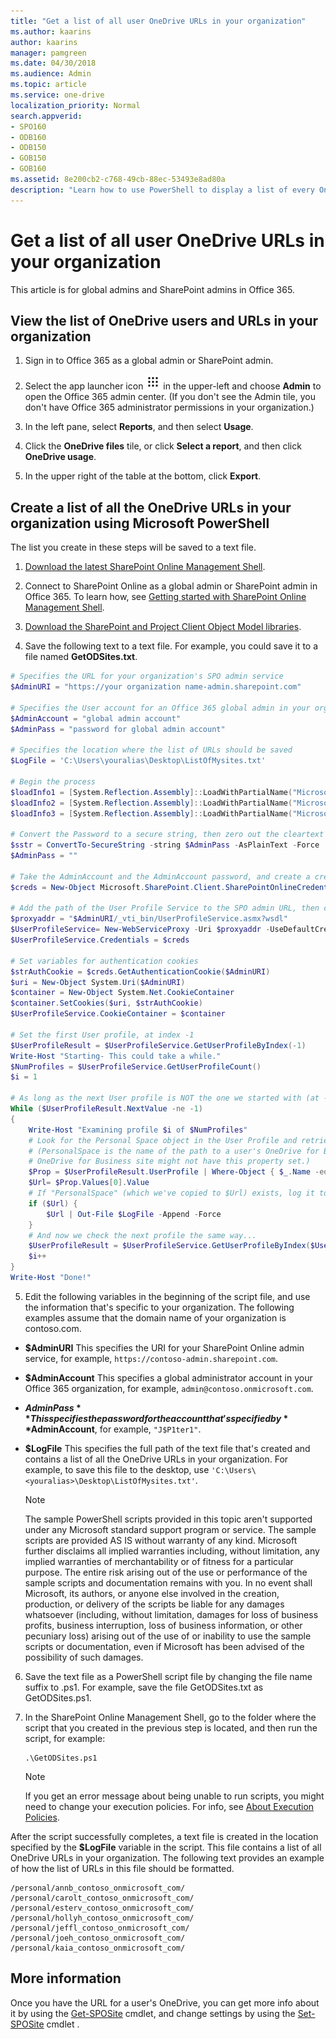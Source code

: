 ```yaml
---
title: "Get a list of all user OneDrive URLs in your organization"
ms.author: kaarins
author: kaarins
manager: pamgreen
ms.date: 04/30/2018
ms.audience: Admin
ms.topic: article
ms.service: one-drive
localization_priority: Normal
search.appverid:
- SPO160
- ODB160
- ODB150
- GOB150
- GOB160
ms.assetid: 8e200cb2-c768-49cb-88ec-53493e8ad80a
description: "Learn how to use PowerShell to display a list of every OneDrive in your organization."
---
```


# Get a list of all user OneDrive URLs in your organization

This article is for global admins and SharePoint admins in Office 365.
  
## View the list of OneDrive users and URLs in your organization

1. Sign in to Office 365 as a global admin or SharePoint admin.
    
2. Select the app launcher icon ![The app launcher icon in Office 365](media/e5aee650-c566-4100-aaad-4cc2355d909f.png) in the upper-left and choose **Admin** to open the Office 365 admin center. (If you don't see the Admin tile, you don't have Office 365 administrator permissions in your organization.) 
    
3. In the left pane, select **Reports**, and then select **Usage**.
    
4. Click the **OneDrive files** tile, or click **Select a report**, and then click **OneDrive usage**.
    
5. In the upper right of the table at the bottom, click **Export**.
    
## Create a list of all the OneDrive URLs in your organization using Microsoft PowerShell
<a name="BKMK_Step2"> </a>

The list you create in these steps will be saved to a text file.
  
1. [Download the latest SharePoint Online Management Shell](https://go.microsoft.com/fwlink/p/?LinkId=255251).
    
2. Connect to SharePoint Online as a global admin or SharePoint admin in Office 365. To learn how, see [Getting started with SharePoint Online Management Shell](https://go.microsoft.com/fwlink/?linkid=869066).
    
3. [Download the SharePoint and Project Client Object Model libraries](https://go.microsoft.com/fwlink/?linkid=872342).
    
4. Save the following text to a text file. For example, you could save it to a file named **GetODSites.txt**. 
    
  ```PowerShell
  # Specifies the URL for your organization's SPO admin service
  $AdminURI = "https://your organization name-admin.sharepoint.com"

  # Specifies the User account for an Office 365 global admin in your organization
  $AdminAccount = "global admin account"
  $AdminPass = "password for global admin account"

  # Specifies the location where the list of URLs should be saved
  $LogFile = 'C:\Users\youralias\Desktop\ListOfMysites.txt'

  # Begin the process
  $loadInfo1 = [System.Reflection.Assembly]::LoadWithPartialName("Microsoft.SharePoint.Client")
  $loadInfo2 = [System.Reflection.Assembly]::LoadWithPartialName("Microsoft.SharePoint.Client.Runtime")
  $loadInfo3 = [System.Reflection.Assembly]::LoadWithPartialName("Microsoft.SharePoint.Client.UserProfiles")

  # Convert the Password to a secure string, then zero out the cleartext version ;)
  $sstr = ConvertTo-SecureString -string $AdminPass -AsPlainText -Force
  $AdminPass = ""

  # Take the AdminAccount and the AdminAccount password, and create a credential
  $creds = New-Object Microsoft.SharePoint.Client.SharePointOnlineCredentials($AdminAccount, $sstr)

  # Add the path of the User Profile Service to the SPO admin URL, then create a new webservice proxy to access it
  $proxyaddr = "$AdminURI/_vti_bin/UserProfileService.asmx?wsdl"
  $UserProfileService= New-WebServiceProxy -Uri $proxyaddr -UseDefaultCredential False
  $UserProfileService.Credentials = $creds

  # Set variables for authentication cookies
  $strAuthCookie = $creds.GetAuthenticationCookie($AdminURI)
  $uri = New-Object System.Uri($AdminURI)
  $container = New-Object System.Net.CookieContainer
  $container.SetCookies($uri, $strAuthCookie)
  $UserProfileService.CookieContainer = $container
  
# Set the first User profile, at index -1
  $UserProfileResult = $UserProfileService.GetUserProfileByIndex(-1)
  Write-Host "Starting- This could take a while."
  $NumProfiles = $UserProfileService.GetUserProfileCount()
  $i = 1

  # As long as the next User profile is NOT the one we started with (at -1)...
  While ($UserProfileResult.NextValue -ne -1) 
  {
      Write-Host "Examining profile $i of $NumProfiles"
      # Look for the Personal Space object in the User Profile and retrieve it
      # (PersonalSpace is the name of the path to a user's OneDrive for Business site. Users who have not yet created a 
      # OneDrive for Business site might not have this property set.)
      $Prop = $UserProfileResult.UserProfile | Where-Object { $_.Name -eq "PersonalSpace" } 
      $Url= $Prop.Values[0].Value
      # If "PersonalSpace" (which we've copied to $Url) exists, log it to our file...
      if ($Url) {
          $Url | Out-File $LogFile -Append -Force
      }
      # And now we check the next profile the same way...
      $UserProfileResult = $UserProfileService.GetUserProfileByIndex($UserProfileResult.NextValue)
      $i++
  }
  Write-Host "Done!"
  ```

5. Edit the following variables in the beginning of the script file, and use the information that's specific to your organization. The following examples assume that the domain name of your organization is contoso.com.
    
  - **$AdminURI** This specifies the URI for your SharePoint Online admin service, for example,  `https://contoso-admin.sharepoint.com`.
    
  - **$AdminAccount** This specifies a global administrator account in your Office 365 organization, for example,  `admin@contoso.onmicrosoft.com`.
    
  - **$AdminPass** This specifies the password for the account that's specified by **$AdminAccount**, for example,  `"J$P1ter1"`.
    
  - **$LogFile** This specifies the full path of the text file that's created and contains a list of all the OneDrive URLs in your organization. For example, to save this file to the desktop, use  `'C:\Users\<youralias>\Desktop\ListOfMysites.txt'`. 
    
    > [!NOTE]
    > The sample PowerShell scripts provided in this topic aren't supported under any Microsoft standard support program or service. The sample scripts are provided AS IS without warranty of any kind. Microsoft further disclaims all implied warranties including, without limitation, any implied warranties of merchantability or of fitness for a particular purpose. The entire risk arising out of the use or performance of the sample scripts and documentation remains with you. In no event shall Microsoft, its authors, or anyone else involved in the creation, production, or delivery of the scripts be liable for any damages whatsoever (including, without limitation, damages for loss of business profits, business interruption, loss of business information, or other pecuniary loss) arising out of the use of or inability to use the sample scripts or documentation, even if Microsoft has been advised of the possibility of such damages. 
  
6. Save the text file as a PowerShell script file by changing the file name suffix to .ps1. For example, save the file GetODSites.txt as GetODSites.ps1.
    
7. In the SharePoint Online Management Shell, go to the folder where the script that you created in the previous step is located, and then run the script, for example:
    
      ```
      .\GetODSites.ps1
      ```

    > [!NOTE]
    > If you get an error message about being unable to run scripts, you might need to change your execution policies. For info, see [About Execution Policies](https://go.microsoft.com/fwlink/?linkid=869255). 
  
After the script successfully completes, a text file is created in the location specified by the **$LogFile** variable in the script. This file contains a list of all OneDrive URLs in your organization. The following text provides an example of how the list of URLs in this file should be formatted. 
  
```
/personal/annb_contoso_onmicrosoft_com/
/personal/carolt_contoso_onmicrosoft_com/
/personal/esterv_contoso_onmicrosoft_com/
/personal/hollyh_contoso_onmicrosoft_com/
/personal/jeffl_contoso_onmicrosoft_com/
/personal/joeh_contoso_onmicrosoft_com/
/personal/kaia_contoso_onmicrosoft_com/

```

## More information
<a name="BKMK_MoreInfo"> </a>

Once you have the URL for a user's OneDrive, you can get more info about it by using the [Get-SPOSite](https://go.microsoft.com/fwlink/?linkid=872326) cmdlet, and change settings by using the [Set-SPOSite](https://go.microsoft.com/fwlink/?linkid=872325) cmdlet . 
  


